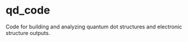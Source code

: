 # qd_code

Code for building and analyzing quantum dot structures and electronic structure outputs.
